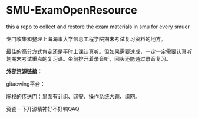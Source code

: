 # SMU-ExamOpenResource
this a repo to collect and restore the exam materials in smu for every smuer

专门收集和整理上海海事大学信息工程学院期末考试复习资料的地方。

最佳的高分方式肯定还是平时上课认真听。但如果需要速成，一定一定需要认真听划期末考试重点的复习课。坐前排开着录音听，回头还能通过录音复习。

**外部资源链接：**

gitacwing平台：

[陈权的传送门](https://git.acwing.com/OrangePower/jizu)：里面有计组、网安、操作系统大题、组网。



资瓷一下开源精神好不好鸭QAQ
